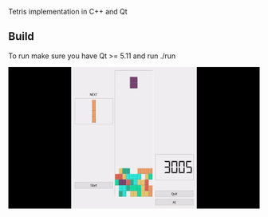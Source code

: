 Tetris implementation in C++ and Qt

##  Build

To run make sure you have Qt >= 5.11 and run ./run

![](tetris.gif)